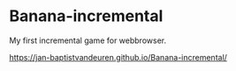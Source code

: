 # Banana-incremental
My first incremental game for webbrowser.

https://jan-baptistvandeuren.github.io/Banana-incremental/
